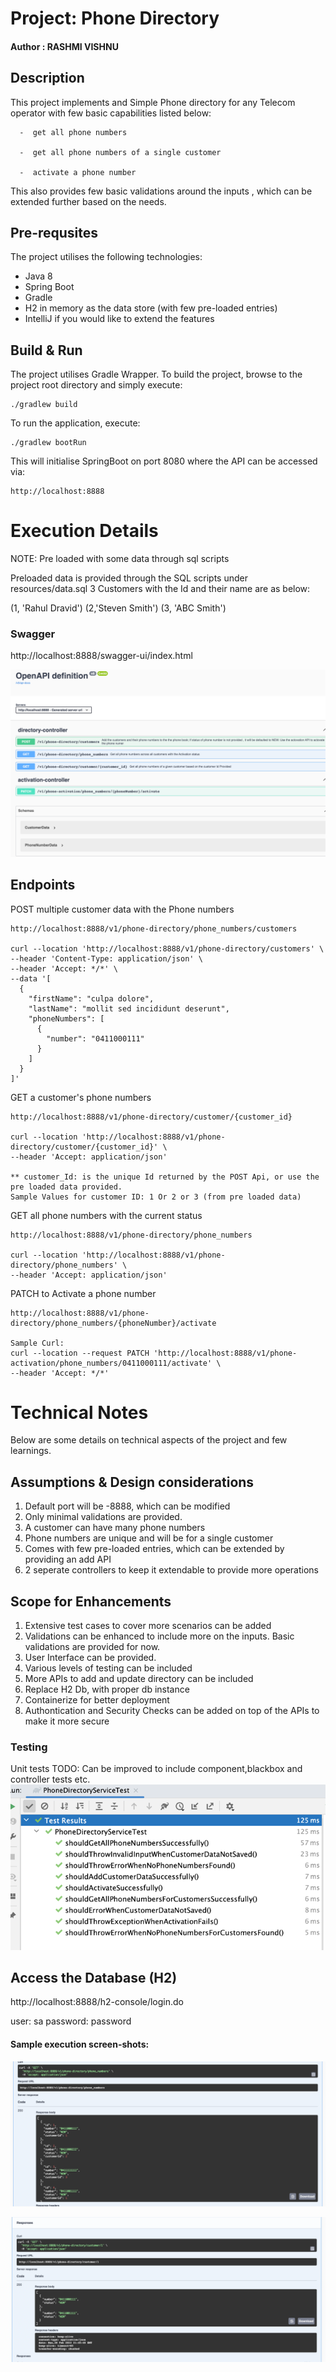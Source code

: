 
#                                                   Project: Phone Directory
#### Author : RASHMI VISHNU

##  Description
This project implements and Simple Phone directory for any Telecom operator with few basic capabilities listed below:
      
      -  get all phone numbers
      
      -  get all phone numbers of a single customer
      
      -  activate a phone number
This also provides few basic validations around the inputs , which can be extended further based on the needs.

## Pre-requsites
The project utilises the following technologies:
- Java 8
- Spring Boot
- Gradle
- H2 in memory as the data store (with few pre-loaded entries)
- IntelliJ if you would like to extend the features
 
## Build & Run
The project utilises Gradle Wrapper.
To build the project, browse to the project root directory and simply execute:
```
./gradlew build
```
To run the application, execute:
```
./gradlew bootRun
```
This will initialise SpringBoot on port 8080 where the API can be accessed via:
```
http://localhost:8888
```
  
# Execution Details
NOTE: Pre loaded with some data through sql scripts

Preloaded data is provided through the SQL scripts under resources/data.sql
3 Customers with the Id and their name are as below:

(1, 'Rahul Dravid')
(2,'Steven Smith')
(3, 'ABC Smith')

### Swagger ###
http://localhost:8888/swagger-ui/index.html

![img_2.png](img_2.png)

## Endpoints

POST multiple customer data with the Phone numbers
```shell
http://localhost:8888/v1/phone-directory/phone_numbers/customers

curl --location 'http://localhost:8888/v1/phone-directory/customers' \
--header 'Content-Type: application/json' \
--header 'Accept: */*' \
--data '[
  {
    "firstName": "culpa dolore",
    "lastName": "mollit sed incididunt deserunt",
    "phoneNumbers": [
      {
        "number": "0411000111"
      }
    ]
  }
]'
```

GET a customer's phone numbers
```shell
http://localhost:8888/v1/phone-directory/customer/{customer_id}

curl --location 'http://localhost:8888/v1/phone-directory/customer/{customer_id}' \
--header 'Accept: application/json'

** customer_Id: is the unique Id returned by the POST Api, or use the pre loaded data provided.
Sample Values for customer ID: 1 Or 2 or 3 (from pre loaded data)
```

GET all phone numbers with the current status
```shell
http://localhost:8888/v1/phone-directory/phone_numbers 

curl --location 'http://localhost:8888/v1/phone-directory/phone_numbers' \
--header 'Accept: application/json'
```

PATCH to Activate a phone number
```shell
http://localhost:8888/v1/phone-directory/phone_numbers/{phoneNumber}/activate

Sample Curl:
curl --location --request PATCH 'http://localhost:8888/v1/phone-activation/phone_numbers/0411000111/activate' \
--header 'Accept: */*'
```

# Technical Notes
Below are some details on technical aspects of the project and few learnings.

## Assumptions & Design considerations
1. Default port will be -8888, which can be modified
2. Only minimal validations are provided.
3. A customer can have many phone numbers
4. Phone numbers are unique and will be for a single customer
5. Comes with few pre-loaded entries, which can be extended by providing an add API
6. 2 seperate controllers to keep it extendable to provide more operations

## Scope for Enhancements
1. Extensive test cases to cover more scenarios can be added
2. Validations can be enhanced to include more on the inputs. Basic validations are provided for now.
3. User Interface can be provided.
4. Various levels of testing can be included
5. More APIs to add and update directory can be included
6. Replace H2 Db, with proper db instance
7. Containerize for better deployment
8. Authontication and Security Checks can be added on top of the APIs to make it more secure


### Testing
Unit tests
TODO: Can be improved to include component,blackbox and controller tests etc.
![img_3.png](img_3.png)


## Access the Database (H2)

http://localhost:8888/h2-console/login.do

user: sa
password: password


#### Sample execution screen-shots:
![img.png](img.png)

![img_1.png](img_1.png)


